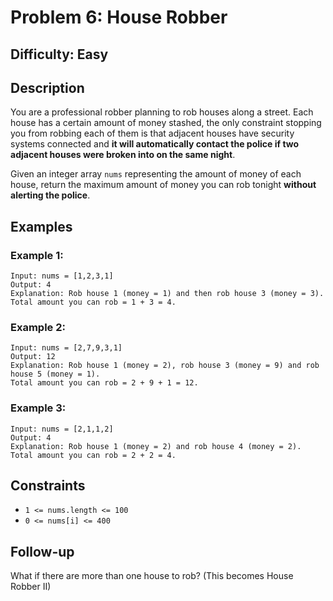 # Problem 6: House Robber

## Difficulty: Easy

## Description
You are a professional robber planning to rob houses along a street. Each house has a certain amount of money stashed, the only constraint stopping you from robbing each of them is that adjacent houses have security systems connected and **it will automatically contact the police if two adjacent houses were broken into on the same night**.

Given an integer array `nums` representing the amount of money of each house, return the maximum amount of money you can rob tonight **without alerting the police**.

## Examples

### Example 1:
```
Input: nums = [1,2,3,1]
Output: 4
Explanation: Rob house 1 (money = 1) and then rob house 3 (money = 3).
Total amount you can rob = 1 + 3 = 4.
```

### Example 2:
```
Input: nums = [2,7,9,3,1]
Output: 12
Explanation: Rob house 1 (money = 2), rob house 3 (money = 9) and rob house 5 (money = 1).
Total amount you can rob = 2 + 9 + 1 = 12.
```

### Example 3:
```
Input: nums = [2,1,1,2]
Output: 4
Explanation: Rob house 1 (money = 2) and rob house 4 (money = 2).
Total amount you can rob = 2 + 2 = 4.
```

## Constraints
- `1 <= nums.length <= 100`
- `0 <= nums[i] <= 400`

## Follow-up
What if there are more than one house to rob? (This becomes House Robber II)
